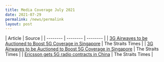 ```yaml
---
title: Media Coverage July 2021
date: 2021-07-29
permalink: /news/permalink
layout: post
---
```

| Article | Source | 
| -------- | -------- | -------- |
| <a href="https://www.straitstimes.com/tech/tech-news/3g-airwaves-to-be-auctioned-to-boost-5g-coverage-in-spore" target="_blank">3G Airwaves to be Auctioned to Boost 5G Coverage in Singapore</a>   | The Straits Times     |
| <a href="https://www.straitstimes.com/tech/tech-news/3g-airwaves-to-be-auctioned-to-boost-5g-coverage-in-spore" target="_blank">3G Airwaves to be Auctioned to Boost 5G Coverage in Singapore</a>   | The Straits Times     |
| <a href="https://www.channelnewsasia.com/news/business/ericsson-gets-5g-radio-contracts-in-china-sources-15361950" target="_blank">Ericsson gets 5G radio contracts in China</a>   | The Straits Times     |